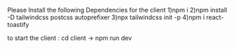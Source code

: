 Please Install the following Dependencies for the client
1)npm i
2)npm install -D tailwindcss postcss autoprefixer
3)npx tailwindcss init -p
4)npm i react-toastify

to start the client : cd client -> npm run dev

